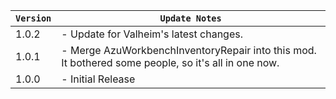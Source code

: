 | `Version` | `Update Notes`                                                                                      |
|-----------|-----------------------------------------------------------------------------------------------------|
| 1.0.2     | - Update for Valheim's latest changes.                                                              |
| 1.0.1     | - Merge AzuWorkbenchInventoryRepair into this mod. It bothered some people, so it's all in one now. |
| 1.0.0     | - Initial Release                                                                                   |